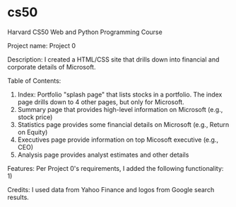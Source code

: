 # cs50
Harvard CS50 Web and Python Programming Course

Project name: Project 0

Description: I created a HTML/CSS site that drills down into financial and corporate details of Microsoft.

Table of Contents: 
  1) Index: Portfolio "splash page" that lists stocks in a portfolio. The index page drills down to 4 other pages, but only for Microsoft.
  2) Summary page that provides high-level information on Microsoft (e.g., stock price)
  3) Statistics page provides some financial details on Microsoft (e.g., Return on Equity)
  4) Executives page provide information on top Micosoft executive (e.g., CEO)
  5) Analysis page provides analyst estimates and other details

Features: Per Project 0's requirements, I added the following functionality:
  1) 

Credits: I used data from Yahoo Finance and logos from Google search results.

